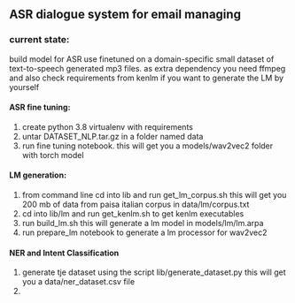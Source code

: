 ## ASR dialogue system for email managing

### current state:

build model for ASR use finetuned on a domain-specific small dataset of
text-to-speech generated mp3 files.
as extra dependency you need ffmpeg and also check requirements from kenlm
if you want to generate the LM by yourself


#### ASR fine tuning:

1) create python 3.8 virtualenv with requirements
2) untar DATASET_NLP.tar.gz in a folder named data
3) run fine tuning notebook. this will get you a models/wav2vec2 folder with torch model

#### LM generation:

1) from command line cd into lib and run get_lm_corpus.sh this will get you
200 mb of data from paisa italian corpus in data/lm/corpus.txt
2) cd into lib/lm and run get_kenlm.sh to get kenlm executables
3) run build_lm.sh this will generate a lm model in models/lm/lm.arpa
4) run prepare_lm notebook to generate a lm processor for wav2vec2

#### NER and Intent Classification

1) generate tje dataset using the script lib/generate_dataset.py this will get you a data/ner_dataset.csv file
2) 